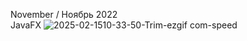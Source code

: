 November / Ноябрь 2022<br />
JavaFX
![2025-02-1510-33-50-Trim-ezgif com-speed](https://github.com/user-attachments/assets/1bcc483e-aa75-4a48-8292-8435407cb20b)
